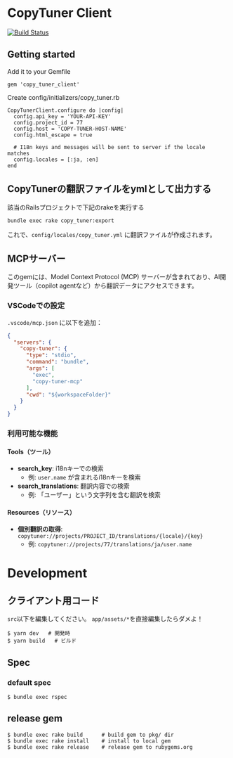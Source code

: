 CopyTuner Client
=================

[![Build Status](https://travis-ci.org/SonicGarden/copy-tuner-ruby-client.svg?branch=master)](https://travis-ci.org/SonicGarden/copy-tuner-ruby-client)

## Getting started

Add it to your Gemfile

```
gem 'copy_tuner_client'
```

Create config/initializers/copy_tuner.rb

```
CopyTunerClient.configure do |config|
  config.api_key = 'YOUR-API-KEY'
  config.project_id = 77
  config.host = 'COPY-TUNER-HOST-NAME'
  config.html_escape = true

  # I18n keys and messages will be sent to server if the locale matches
  config.locales = [:ja, :en]
end
```

## CopyTunerの翻訳ファイルをymlとして出力する

該当のRailsプロジェクトで下記のrakeを実行する

```
bundle exec rake copy_tuner:export
```

これで、`config/locales/copy_tuner.yml` に翻訳ファイルが作成されます。

## MCPサーバー

このgemには、Model Context Protocol (MCP) サーバーが含まれており、AI開発ツール（copilot agentなど）から翻訳データにアクセスできます。

### VSCodeでの設定

`.vscode/mcp.json` に以下を追加：

```json
{
  "servers": {
    "copy-tuner": {
      "type": "stdio",
      "command": "bundle",
      "args": [
        "exec",
        "copy-tuner-mcp"
      ],
      "cwd": "${workspaceFolder}"
    }
  }
}
```

### 利用可能な機能

#### Tools（ツール）
- **search_key**: i18nキーでの検索
  - 例: `user.name` が含まれるi18nキーを検索
- **search_translations**: 翻訳内容での検索
  - 例: 「ユーザー」という文字列を含む翻訳を検索

#### Resources（リソース）
- **個別翻訳の取得**: `copytuner://projects/PROJECT_ID/translations/{locale}/{key}`
  - 例: `copytuner://projects/77/translations/ja/user.name`

Development
=================

## クライアント用コード

`src`以下を編集してください。
`app/assets/*`を直接編集したらダメよ！

```
$ yarn dev   # 開発時
$ yarn build   # ビルド
```


## Spec

### default spec

```
$ bundle exec rspec
```

## release gem

    $ bundle exec rake build      # build gem to pkg/ dir
    $ bundle exec rake install    # install to local gem
    $ bundle exec rake release    # release gem to rubygems.org
